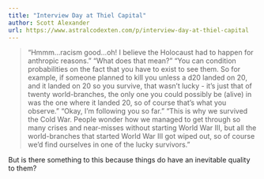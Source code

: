 ```yaml
---
title: "Interview Day at Thiel Capital"
author: Scott Alexander
url: https://www.astralcodexten.com/p/interview-day-at-thiel-capital
---
```


> “Hmmm…racism good…oh! I believe the Holocaust had to happen for anthropic reasons.”
>  “What does that mean?”
>  “You can condition probabilities on the fact that you have to exist to see them. So for example, if someone planned to kill you unless a d20 landed on 20, and it landed on 20 so you survive, that wasn’t lucky - it’s just that of twenty world-branches, the only one you could possibly be (alive) in was the one where it landed 20, so of course that’s what you observe.”
>  “Okay, I’m following you so far.”
>  “This is why we survived the Cold War. People wonder how we managed to get through so many crises and near-misses without starting World War III, but all the world-branches that started World War III got wiped out, so of course we’d find ourselves in one of the lucky survivors.”

But is there something to this because things do have an inevitable quality to them?



